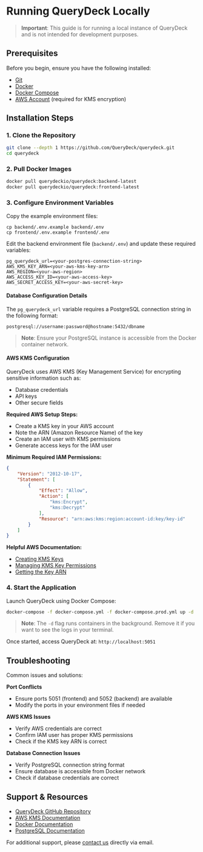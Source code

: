 # Running QueryDeck Locally

> **Important**: This guide is for running a local instance of QueryDeck and is not intended for development purposes.

## Prerequisites

Before you begin, ensure you have the following installed:
- [Git](https://git-scm.com/downloads)
- [Docker](https://docs.docker.com/get-docker/)
- [Docker Compose](https://docs.docker.com/compose/install/)
- [AWS Account](https://aws.amazon.com/account/) (required for KMS encryption)

## Installation Steps

### 1. Clone the Repository


```bash
git clone --depth 1 https://github.com/QueryDeck/querydeck.git
cd querydeck
```

### 2. Pull Docker Images

```bash
docker pull querydeckio/querydeck:backend-latest
docker pull querydeckio/querydeck:frontend-latest
```

### 3. Configure Environment Variables

Copy the example environment files:
```
cp backend/.env.example backend/.env
cp frontend/.env.example frontend/.env
```
Edit the backend environment file (`backend/.env`) and update these required variables:

```
pg_querydeck_url=<your-postgres-connection-string>
AWS_KMS_KEY_ARN=<your-aws-kms-key-arn>
AWS_REGION=<your-aws-region>
AWS_ACCESS_KEY_ID=<your-aws-access-key>
AWS_SECRET_ACCESS_KEY=<your-aws-secret-key>
```

#### Database Configuration Details

The `pg_querydeck_url` variable requires a PostgreSQL connection string in the following format:
```
postgresql://username:password@hostname:5432/dbname
```

> **Note**: Ensure your PostgreSQL instance is accessible from the Docker container network.

#### AWS KMS Configuration

QueryDeck uses AWS KMS (Key Management Service) for encrypting sensitive information such as:
- Database credentials
- API keys
- Other secure fields

**Required AWS Setup Steps:**

- Create a KMS key in your AWS account
- Note the ARN (Amazon Resource Name) of the key
- Create an IAM user with KMS permissions
- Generate access keys for the IAM user

**Minimum Required IAM Permissions:**
```json
{
    "Version": "2012-10-17",
    "Statement": [
        {
            "Effect": "Allow",
            "Action": [
                "kms:Encrypt",
                "kms:Decrypt"
            ],
            "Resource": "arn:aws:kms:region:account-id:key/key-id"
        }
    ]
}
```

**Helpful AWS Documentation:**
- [Creating KMS Keys](https://docs.aws.amazon.com/kms/latest/developerguide/create-keys.html)
- [Managing KMS Key Permissions](https://docs.aws.amazon.com/kms/latest/developerguide/key-policies.html)
- [Getting the Key ARN](https://docs.aws.amazon.com/kms/latest/developerguide/viewing-keys.html)

### 4. Start the Application

Launch QueryDeck using Docker Compose:

```bash
docker-compose -f docker-compose.yml -f docker-compose.prod.yml up -d
```

> **Note**: The `-d` flag runs containers in the background. Remove it if you want to see the logs in your terminal.

Once started, access QueryDeck at: `http://localhost:5051`

## Troubleshooting

Common issues and solutions:

**Port Conflicts**
   - Ensure ports 5051 (frontend) and 5052 (backend) are available
   - Modify the ports in your environment files if needed

**AWS KMS Issues**
   - Verify AWS credentials are correct
   - Confirm IAM user has proper KMS permissions
   - Check if the KMS key ARN is correct

**Database Connection Issues**
   - Verify PostgreSQL connection string format
   - Ensure database is accessible from Docker network
   - Check if database credentials are correct

## Support & Resources

- [QueryDeck GitHub Repository](https://github.com/QueryDeck/querydeck)
- [AWS KMS Documentation](https://docs.aws.amazon.com/kms/latest/developerguide/overview.html)
- [Docker Documentation](https://docs.docker.com/)
- [PostgreSQL Documentation](https://www.postgresql.org/docs/)

For additional support, please [contact us](mailto:kabir@querydeck.io) directly via email.